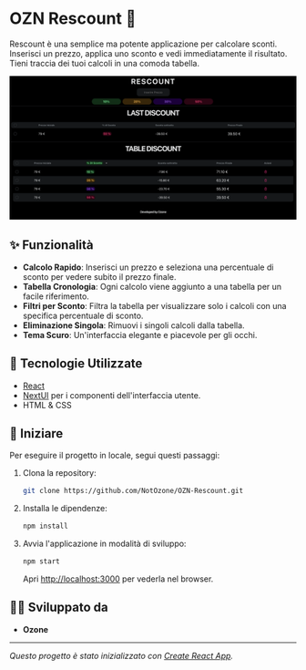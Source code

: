 # OZN Rescount 🧾

Rescount è una semplice ma potente applicazione per calcolare sconti. Inserisci un prezzo, applica uno sconto e vedi immediatamente il risultato. Tieni traccia dei tuoi calcoli in una comoda tabella.

![Anteprima di Rescount](public/preview_OZN-Rescount.png)

## ✨ Funzionalità

- **Calcolo Rapido**: Inserisci un prezzo e seleziona una percentuale di sconto per vedere subito il prezzo finale.
- **Tabella Cronologia**: Ogni calcolo viene aggiunto a una tabella per un facile riferimento.
- **Filtri per Sconto**: Filtra la tabella per visualizzare solo i calcoli con una specifica percentuale di sconto.
- **Eliminazione Singola**: Rimuovi i singoli calcoli dalla tabella.
- **Tema Scuro**: Un'interfaccia elegante e piacevole per gli occhi.

## 🚀 Tecnologie Utilizzate

- [React](https://reactjs.org/)
- [NextUI](https://nextui.org/) per i componenti dell'interfaccia utente.
- HTML & CSS

## 🏁 Iniziare

Per eseguire il progetto in locale, segui questi passaggi:

1.  Clona la repository:
    ```sh
    git clone https://github.com/NotOzone/OZN-Rescount.git
    ```
2.  Installa le dipendenze:
    ```sh
    npm install
    ```
3.  Avvia l'applicazione in modalità di sviluppo:
    ```sh
    npm start
    ```
    Apri [http://localhost:3000](http://localhost:3000) per vederla nel browser.

## 👨‍💻 Sviluppato da

- **Ozone**

---

_Questo progetto è stato inizializzato con [Create React App](https://github.com/facebook/create-react-app)._ 
